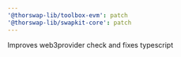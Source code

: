 ```yaml
---
'@thorswap-lib/toolbox-evm': patch
'@thorswap-lib/swapkit-core': patch
---
```


Improves web3provider check and fixes typescript
